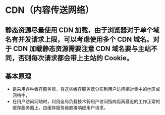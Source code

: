 # CDN（内容传送网络）
## 静态资源尽量使用 CDN 加载，由于浏览器对于单个域名有并发请求上限，可以考虑使用多个 CDN 域名。对于 CDN 加载静态资源需要注意 CDN 域名要与主站不同，否则每次请求都会带上主站的 Cookie。
## 基本原理
- 是采用各种缓存服务器，将这些缓存服务器分布到用户访问相对集中的地区或网络中，
- 在用户访问网站时，利用全局负载技术将用户访问指向距离最近的工作正常的缓存服务器上，由缓存服务器直接响应用户请求。